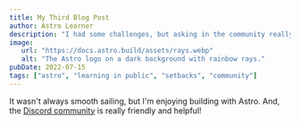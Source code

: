 ```yaml
---
title: My Third Blog Post
author: Astro Learner
description: "I had some challenges, but asking in the community really helped!"
image:
   url: "https://docs.astro.build/assets/rays.webp"
   alt: "The Astro logo on a dark background with rainbow rays."
pubDate: 2022-07-15
tags: ["astro", "learning in public", "setbacks", "community"]
---
```


It wasn't always smooth sailing, but I'm enjoying building with Astro. And, the [Discord community](https://astro.build/chat) is really friendly and helpful!
